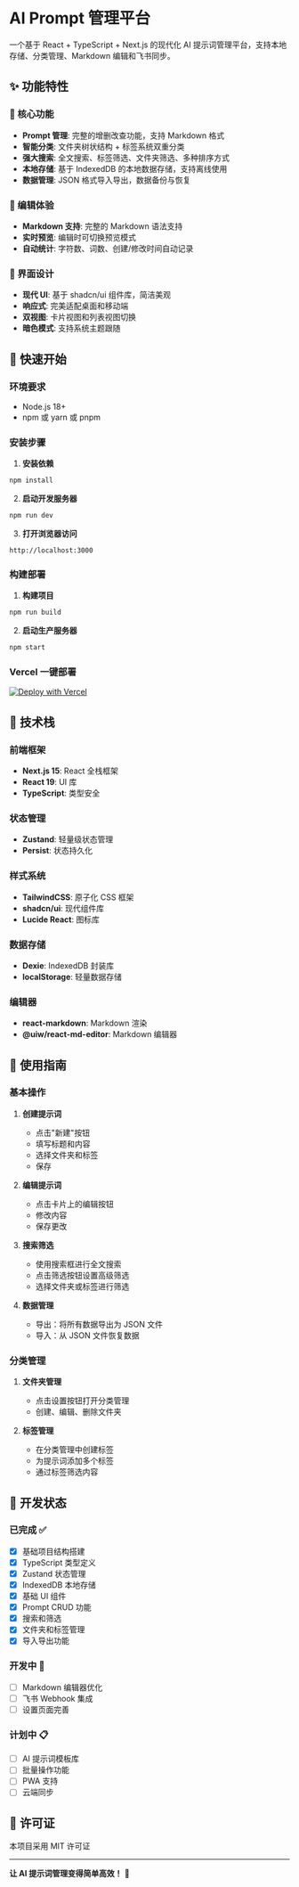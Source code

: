 # AI Prompt 管理平台

一个基于 React + TypeScript + Next.js 的现代化 AI 提示词管理平台，支持本地存储、分类管理、Markdown 编辑和飞书同步。

## ✨ 功能特性

### 🎯 核心功能
- **Prompt 管理**: 完整的增删改查功能，支持 Markdown 格式
- **智能分类**: 文件夹树状结构 + 标签系统双重分类
- **强大搜索**: 全文搜索、标签筛选、文件夹筛选、多种排序方式
- **本地存储**: 基于 IndexedDB 的本地数据存储，支持离线使用
- **数据管理**: JSON 格式导入导出，数据备份与恢复

### 📝 编辑体验
- **Markdown 支持**: 完整的 Markdown 语法支持
- **实时预览**: 编辑时可切换预览模式
- **自动统计**: 字符数、词数、创建/修改时间自动记录

### 🎨 界面设计
- **现代 UI**: 基于 shadcn/ui 组件库，简洁美观
- **响应式**: 完美适配桌面和移动端
- **双视图**: 卡片视图和列表视图切换
- **暗色模式**: 支持系统主题跟随

## 🚀 快速开始

### 环境要求
- Node.js 18+ 
- npm 或 yarn 或 pnpm

### 安装步骤

1. **安装依赖**
```bash
npm install
```

2. **启动开发服务器**
```bash
npm run dev
```

3. **打开浏览器访问**
```
http://localhost:3000
```

### 构建部署

1. **构建项目**
```bash
npm run build
```

2. **启动生产服务器**
```bash
npm start
```

### Vercel 一键部署

[![Deploy with Vercel](https://vercel.com/button)](https://vercel.com/new/clone?repository-url=<your-repo-url>)

## 🔧 技术栈

### 前端框架
- **Next.js 15**: React 全栈框架
- **React 19**: UI 库
- **TypeScript**: 类型安全

### 状态管理
- **Zustand**: 轻量级状态管理
- **Persist**: 状态持久化

### 样式系统
- **TailwindCSS**: 原子化 CSS 框架
- **shadcn/ui**: 现代组件库
- **Lucide React**: 图标库

### 数据存储
- **Dexie**: IndexedDB 封装库
- **localStorage**: 轻量数据存储

### 编辑器
- **react-markdown**: Markdown 渲染
- **@uiw/react-md-editor**: Markdown 编辑器

## 📖 使用指南

### 基本操作

1. **创建提示词**
   - 点击"新建"按钮
   - 填写标题和内容
   - 选择文件夹和标签
   - 保存

2. **编辑提示词**
   - 点击卡片上的编辑按钮
   - 修改内容
   - 保存更改

3. **搜索筛选**
   - 使用搜索框进行全文搜索
   - 点击筛选按钮设置高级筛选
   - 选择文件夹或标签进行筛选

4. **数据管理**
   - 导出：将所有数据导出为 JSON 文件
   - 导入：从 JSON 文件恢复数据

### 分类管理

1. **文件夹管理**
   - 点击设置按钮打开分类管理
   - 创建、编辑、删除文件夹

2. **标签管理**
   - 在分类管理中创建标签
   - 为提示词添加多个标签
   - 通过标签筛选内容

## 🎯 开发状态

### 已完成 ✅
- [x] 基础项目结构搭建
- [x] TypeScript 类型定义
- [x] Zustand 状态管理
- [x] IndexedDB 本地存储
- [x] 基础 UI 组件
- [x] Prompt CRUD 功能
- [x] 搜索和筛选
- [x] 文件夹和标签管理
- [x] 导入导出功能

### 开发中 🚧
- [ ] Markdown 编辑器优化
- [ ] 飞书 Webhook 集成
- [ ] 设置页面完善

### 计划中 📋
- [ ] AI 提示词模板库
- [ ] 批量操作功能
- [ ] PWA 支持
- [ ] 云端同步

## 📄 许可证

本项目采用 MIT 许可证

---

**让 AI 提示词管理变得简单高效！** 🚀

